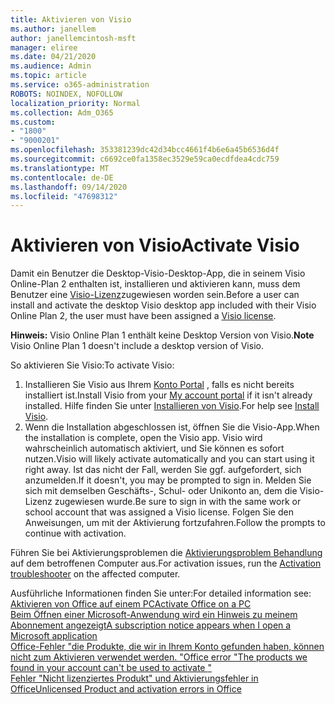 ```yaml
---
title: Aktivieren von Visio
ms.author: janellem
author: janellemcintosh-msft
manager: eliree
ms.date: 04/21/2020
ms.audience: Admin
ms.topic: article
ms.service: o365-administration
ROBOTS: NOINDEX, NOFOLLOW
localization_priority: Normal
ms.collection: Adm_O365
ms.custom:
- "1800"
- "9000201"
ms.openlocfilehash: 353381239dc42d34bcc4661f4b6e6a45b6536d4f
ms.sourcegitcommit: c6692ce0fa1358ec3529e59ca0ecdfdea4cdc759
ms.translationtype: MT
ms.contentlocale: de-DE
ms.lasthandoff: 09/14/2020
ms.locfileid: "47698312"
---
```

# <a name="activate-visio"></a><span data-ttu-id="29a11-102">Aktivieren von Visio</span><span class="sxs-lookup"><span data-stu-id="29a11-102">Activate Visio</span></span>

<span data-ttu-id="29a11-103">Damit ein Benutzer die Desktop-Visio-Desktop-App, die in seinem Visio Online-Plan 2 enthalten ist, installieren und aktivieren kann, muss dem Benutzer eine [Visio-Lizenz](https://docs.microsoft.com/microsoft-365/admin/add-users/add-users)zugewiesen worden sein.</span><span class="sxs-lookup"><span data-stu-id="29a11-103">Before a user can install and activate the desktop Visio desktop app included with their Visio Online Plan 2, the user must have been assigned a [Visio license](https://docs.microsoft.com/microsoft-365/admin/add-users/add-users).</span></span>

<span data-ttu-id="29a11-104">**Hinweis:** Visio Online Plan 1 enthält keine Desktop Version von Visio.</span><span class="sxs-lookup"><span data-stu-id="29a11-104">**Note** Visio Online Plan 1 doesn't include a desktop version of Visio.</span></span>

<span data-ttu-id="29a11-105">So aktivieren Sie Visio:</span><span class="sxs-lookup"><span data-stu-id="29a11-105">To activate Visio:</span></span>

1. <span data-ttu-id="29a11-106">Installieren Sie Visio aus Ihrem [Konto Portal](https://portal.office.com/account#installs) , falls es nicht bereits installiert ist.</span><span class="sxs-lookup"><span data-stu-id="29a11-106">Install Visio from your [My account portal](https://portal.office.com/account#installs) if it isn't already installed.</span></span> <span data-ttu-id="29a11-107">Hilfe finden Sie unter [Installieren von Visio](https://support.office.com/article/f98f21e3-aa02-4827-9167-ddab5b025710?wt.mc_id=OfficeAdm_ClientDIA_Alchemy1800).</span><span class="sxs-lookup"><span data-stu-id="29a11-107">For help see [Install Visio](https://support.office.com/article/f98f21e3-aa02-4827-9167-ddab5b025710?wt.mc_id=OfficeAdm_ClientDIA_Alchemy1800).</span></span>
2. <span data-ttu-id="29a11-108">Wenn die Installation abgeschlossen ist, öffnen Sie die Visio-App.</span><span class="sxs-lookup"><span data-stu-id="29a11-108">When the installation is complete, open the Visio app.</span></span> <span data-ttu-id="29a11-109">Visio wird wahrscheinlich automatisch aktiviert, und Sie können es sofort nutzen.</span><span class="sxs-lookup"><span data-stu-id="29a11-109">Visio will likely activate automatically and you can start using it right away.</span></span> <span data-ttu-id="29a11-110">Ist das nicht der Fall, werden Sie ggf. aufgefordert, sich anzumelden.</span><span class="sxs-lookup"><span data-stu-id="29a11-110">If it doesn't, you may be prompted to sign in.</span></span> <span data-ttu-id="29a11-111">Melden Sie sich mit demselben Geschäfts-, Schul- oder Unikonto an, dem die Visio-Lizenz zugewiesen wurde.</span><span class="sxs-lookup"><span data-stu-id="29a11-111">Be sure to sign in with the same work or school account that was assigned a Visio license.</span></span> <span data-ttu-id="29a11-112">Folgen Sie den Anweisungen, um mit der Aktivierung fortzufahren.</span><span class="sxs-lookup"><span data-stu-id="29a11-112">Follow the prompts to continue with activation.</span></span> 

<span data-ttu-id="29a11-113">Führen Sie bei Aktivierungsproblemen die [Aktivierungsproblem Behandlung](https://aka.ms/SARA-OfficeActivation-Alchemy) auf dem betroffenen Computer aus.</span><span class="sxs-lookup"><span data-stu-id="29a11-113">For activation issues, run the [Activation troubleshooter](https://aka.ms/SARA-OfficeActivation-Alchemy) on the affected computer.</span></span>

<span data-ttu-id="29a11-114">Ausführliche Informationen finden Sie unter:</span><span class="sxs-lookup"><span data-stu-id="29a11-114">For detailed information see:</span></span><br>
[<span data-ttu-id="29a11-115">Aktivieren von Office auf einem PC</span><span class="sxs-lookup"><span data-stu-id="29a11-115">Activate Office on a PC</span></span>](https://support.office.com/article/5bd38f38-db92-448b-a982-ad170b1e187e?wt.mc_id=OfficeAdm_ClientDIA_Alchemy1800)<br>
[<span data-ttu-id="29a11-116">Beim Öffnen einer Microsoft-Anwendung wird ein Hinweis zu meinem Abonnement angezeigt</span><span class="sxs-lookup"><span data-stu-id="29a11-116">A subscription notice appears when I open a Microsoft application</span></span>](https://support.office.com/article/4cabe32c-f594-4c0e-9191-3d3ade10cceb?wt.mc_id=OfficeAdm_ClientDIA_Alchemy1800)<br>
[<span data-ttu-id="29a11-117">Office-Fehler "die Produkte, die wir in Ihrem Konto gefunden haben, können nicht zum Aktivieren verwendet werden. <app> "</span><span class="sxs-lookup"><span data-stu-id="29a11-117">Office error "The products we found in your account can't be used to activate <app>"</span></span>](https://support.office.com/article/c9f9a0b3-5aae-4131-8077-21e6a59f141e?wt.mc_id=OfficeAdm_ClientDIA_Alchemy1800)<br>
[<span data-ttu-id="29a11-118">Fehler "Nicht lizenziertes Produkt" und Aktivierungsfehler in Office</span><span class="sxs-lookup"><span data-stu-id="29a11-118">Unlicensed Product and activation errors in Office</span></span>](https://support.office.com/article/0d23d3c0-c19c-4b2f-9845-5344fedc4380?wt.mc_id=OfficeAdm_ClientDIA_Alchemy1800)